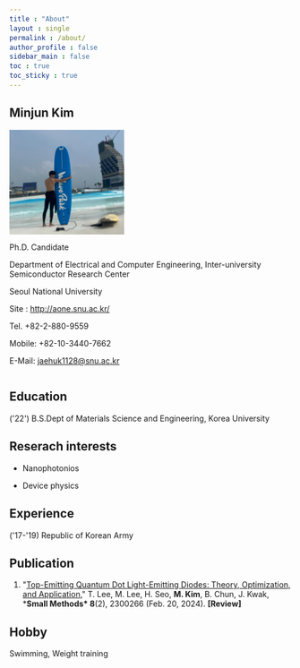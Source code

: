 ```yaml
---
title : "About"
layout : single
permalink : /about/
author_profile : false
sidebar_main : false
toc : true
toc_sticky : true
---
```


## Minjun Kim

<div style="text-align: left;">
  <div style="display: inline-block;">
    <img src="../images/about/author_image.png" alt="author_image" style="zoom:20%; display: block; margin-bottom: 10px;" /> 
    <div>
      <p>Ph.D. Candidate</p>
      <p>Department of Electrical and Computer Engineering, Inter-university Semiconductor Research Center</p>
      <p>Seoul National University</p>
      <p>Site : <a href="http://aone.snu.ac.kr/" target="_blank">http://aone.snu.ac.kr/</a></p>
      <p>Tel. +82-2-880-9559</p>
      <p>Mobile: +82-10-3440-7662</p>
      <p>E-Mail: <a href="mailto:jaehuk1128@snu.ac.kr">jaehuk1128@snu.ac.kr</a></p>
    </div>
  </div>
</div>

## Education

('22') B.S.Dept of Materials Science and Engineering, Korea University



## Reserach interests

- Nanophotonios

- Device physics



## Experience

('17-'19) Republic of Korean Army



## Publication

1. "[Top-Emitting Quantum Dot Light-Emitting Diodes: Theory, Optimization, and Application](https://doi.org/10.1002/smtd.202300266)," T. Lee, M. Lee, H. Seo, **M. Kim**, B. Chun, J. Kwak, ***Small Methods\* 8**(2), 2300266 (Feb. 20, 2024). **[Review]**



## Hobby

Swimming, Weight training